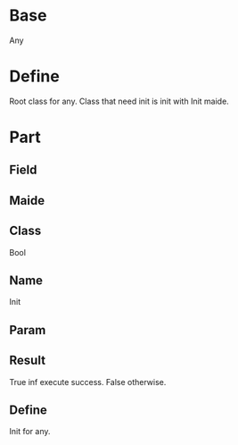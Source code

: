 # Base
<c m="System.Infra:0.00.00" n="Any">Any</c>

# Define
Root class for any.
Class that need init is init with Init maide.

# Part
## Field

## Maide
## Class
<c m="System.Infra:0.00.00" n="Bool">Bool</c>

## Name
Init
## Param

## Result
True inf execute success. False otherwise.
## Define
Init for any.